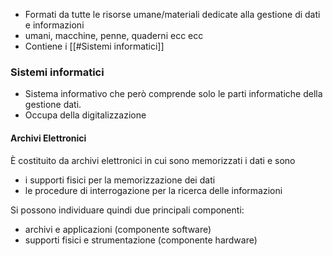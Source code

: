 - Formati da tutte le risorse umane/materiali dedicate alla gestione di dati e informazioni
- umani, macchine, penne, quaderni ecc ecc
- Contiene i [[#Sistemi informatici]]

### Sistemi informatici
- Sistema informativo che però comprende solo le parti informatiche della gestione dati. 
- Occupa della digitalizzazione
#### Archivi Elettronici

È costituito da archivi elettronici in cui sono memorizzati i dati e sono
- i supporti fisici per la memorizzazione dei dati
- le procedure di interrogazione per la ricerca delle informazioni

Si possono individuare quindi due principali componenti:
- archivi e applicazioni (componente software)
- supporti fisici e strumentazione (componente hardware)